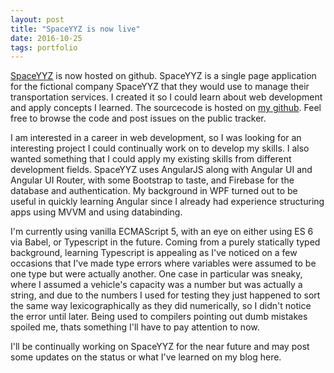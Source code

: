 ```yaml
---
layout: post
title: "SpaceYYZ is now live"
date: 2016-10-25
tags: portfolio 
---
```


[SpaceYYZ](https://patrick-lafferty.github.io/spaceyyz) is now hosted on github. SpaceYYZ is a single page application for the fictional company SpaceYYZ that they would use to manage their transportation services. I created it so I could learn about web development and apply concepts I learned. The sourcecode is hosted on [my github](https://github.com/patrick-lafferty/spaceyyz). Feel free to browse the code and post issues on the public tracker.	 

I am interested in a career in web development, so I was looking for an interesting project I could continually work on to develop my skills. I also wanted something that I could apply my existing skills from different development fields. SpaceYYZ uses AngularJS along with Angular UI and Angular UI Router, with some Bootstrap to taste, and Firebase for the database and authentication. My background in WPF turned out to be useful in quickly learning Angular since I already had experience structuring apps using MVVM and using databinding.

I'm currently using vanilla ECMAScript 5, with an eye on either using ES 6 via Babel, or Typescript in the future. Coming from a purely statically typed background, learning Typescript is appealing as I've noticed on a few occasions that I've made type errors where variables were assumed to be one type but were actually another. One case in particular was sneaky, where I assumed a vehicle's capacity was a number but was actually a string, and due to the numbers I used for testing they just happened to sort the same way lexicographically as they did numerically, so I didn't notice the error until later. Being used to compilers pointing out dumb mistakes spoiled me, thats something I'll have to pay attention to now.

I'll be continually working on SpaceYYZ for the near future and may post some updates on the status or what I've learned on my blog here.

